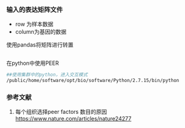 ### 输入的表达矩阵文件

+ row 为样本数据
+ column为基因的数据

使用pandas将矩阵进行转置

```python

```







在python中使用PEER

```bash
##使用集群中的python，进入交互模式
/public/home/software/opt/bio/software/Python/2.7.15/bin/python 
```

### 参考文献

1. 每个组织选择peer factors 数目的原因 https://www.nature.com/articles/nature24277
